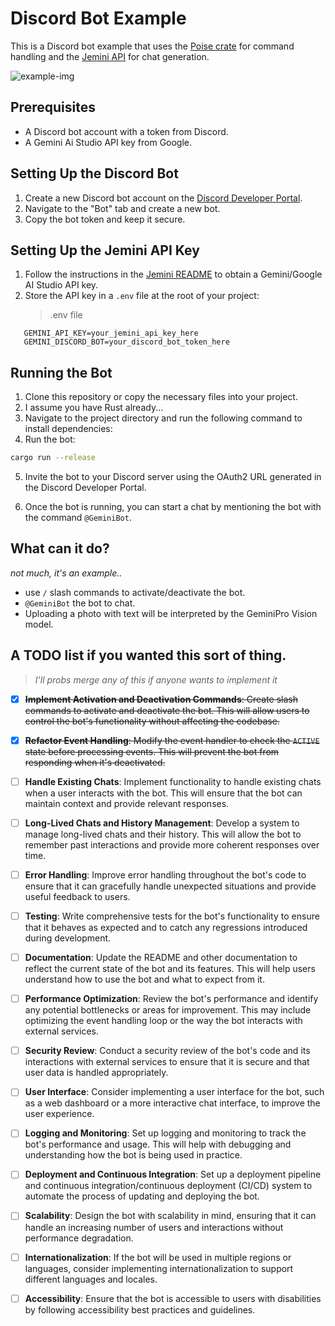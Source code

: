 # Discord Bot Example

This is a Discord bot example that uses the [Poise crate](https://docs.rs/poise) for command handling and the [Jemini API](https://github.com/jemini/jemini) for chat generation.

![example-img](../../assets/dc-bot-example.png)

## Prerequisites

- A Discord bot account with a token from Discord.
- A Gemini Ai Studio API key from Google.

## Setting Up the Discord Bot

1. Create a new Discord bot account on the [Discord Developer Portal](https://discord.com/developers/applications).
2. Navigate to the "Bot" tab and create a new bot.
3. Copy the bot token and keep it secure.

## Setting Up the Jemini API Key

1. Follow the instructions in the [Jemini README](../../README.md) to obtain a Gemini/Google AI Studio API key.
2. Store the API key in a `.env` file at the root of your project:
   > .env file

```
   GEMINI_API_KEY=your_jemini_api_key_here
   GEMINI_DISCORD_BOT=your_discord_bot_token_here
```

## Running the Bot

1. Clone this repository or copy the necessary files into your project.
2. I assume you have Rust already...
3. Navigate to the project directory and run the following command to install dependencies:
4. Run the bot:

```sh
cargo run --release
```

5. Invite the bot to your Discord server using the OAuth2 URL generated in the Discord Developer Portal.

6. Once the bot is running, you can start a chat by mentioning the bot with the command `@GeminiBot`.

## What can it do?

_not much, it's an example.._

- use `/` slash commands to activate/deactivate the bot.
- `@GeminiBot` the bot to chat.
- Uploading a photo with text will be interpreted by the GeminiPro Vision model.

## A TODO list if you wanted this sort of thing.

> _I'll probs merge any of this if anyone wants to implement it_

- [x] ~~**Implement Activation and Deactivation Commands**: Create slash commands to activate and deactivate the bot. This will allow users to control the bot's functionality without affecting the codebase.~~

- [x] ~~**Refactor Event Handling**: Modify the event handler to check the `ACTIVE` state before processing events. This will prevent the bot from responding when it's deactivated.~~

- [ ] **Handle Existing Chats**: Implement functionality to handle existing chats when a user interacts with the bot. This will ensure that the bot can maintain context and provide relevant responses.

- [ ] **Long-Lived Chats and History Management**: Develop a system to manage long-lived chats and their history. This will allow the bot to remember past interactions and provide more coherent responses over time.

- [ ] **Error Handling**: Improve error handling throughout the bot's code to ensure that it can gracefully handle unexpected situations and provide useful feedback to users.

- [ ] **Testing**: Write comprehensive tests for the bot's functionality to ensure that it behaves as expected and to catch any regressions introduced during development.

- [ ] **Documentation**: Update the README and other documentation to reflect the current state of the bot and its features. This will help users understand how to use the bot and what to expect from it.

- [ ] **Performance Optimization**: Review the bot's performance and identify any potential bottlenecks or areas for improvement. This may include optimizing the event handling loop or the way the bot interacts with external services.

- [ ] **Security Review**: Conduct a security review of the bot's code and its interactions with external services to ensure that it is secure and that user data is handled appropriately.

- [ ] **User Interface**: Consider implementing a user interface for the bot, such as a web dashboard or a more interactive chat interface, to improve the user experience.

- [ ] **Logging and Monitoring**: Set up logging and monitoring to track the bot's performance and usage. This will help with debugging and understanding how the bot is being used in practice.

- [ ] **Deployment and Continuous Integration**: Set up a deployment pipeline and continuous integration/continuous deployment (CI/CD) system to automate the process of updating and deploying the bot.

- [ ] **Scalability**: Design the bot with scalability in mind, ensuring that it can handle an increasing number of users and interactions without performance degradation.

- [ ] **Internationalization**: If the bot will be used in multiple regions or languages, consider implementing internationalization to support different languages and locales.

- [ ] **Accessibility**: Ensure that the bot is accessible to users with disabilities by following accessibility best practices and guidelines.
